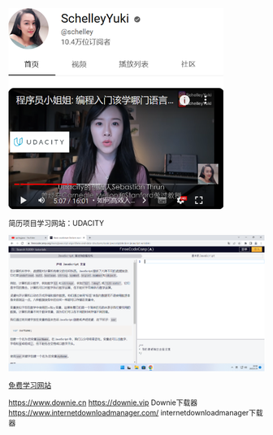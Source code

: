 <img src="工作进阶.assets/image-20221229145104866.png" alt="image-20221229145104866" style="zoom:67%;" />

简历项目学习网站：UDACITY

<img src="工作进阶.assets\image-20230131205645446.png" alt="image-20230131205645446" style="zoom:67%;" />

[免费学习网站](https://www.freecodecamp.org/learn/javascript-algorithms-and-data-structures/basic-javascript/declare-javascript-variables)

https://www.downie.cn	https://downie.vip Downie下载器
https://www.internetdownloadmanager.com/	internetdownloadmanager下载器

